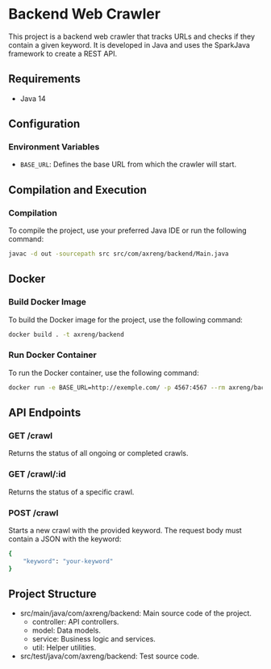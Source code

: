 # Backend Web Crawler

This project is a backend web crawler that tracks URLs and checks if they contain a given keyword. It is developed in Java and uses the SparkJava framework to create a REST API.

## Requirements

- Java 14

## Configuration

### Environment Variables

- `BASE_URL`: Defines the base URL from which the crawler will start.

## Compilation and Execution

### Compilation

To compile the project, use your preferred Java IDE or run the following command:

```bash
javac -d out -sourcepath src src/com/axreng/backend/Main.java
```

## Docker
### Build Docker Image
To build the Docker image for the project, use the following command:

```bash
docker build . -t axreng/backend
```

### Run Docker Container
To run the Docker container, use the following command:

```bash
docker run -e BASE_URL=http://exemple.com/ -p 4567:4567 --rm axreng/backend
```
## API Endpoints

### GET /crawl
Returns the status of all ongoing or completed crawls.

### GET /crawl/:id
Returns the status of a specific crawl.

### POST /crawl
Starts a new crawl with the provided keyword. The request body must contain a JSON with the keyword:

```bash
{
    "keyword": "your-keyword"
}
```

## Project Structure
* src/main/java/com/axreng/backend: Main source code of the project.
  * controller: API controllers.
  * model: Data models.
  * service: Business logic and services.
  * util: Helper utilities.
* src/test/java/com/axreng/backend: Test source code.